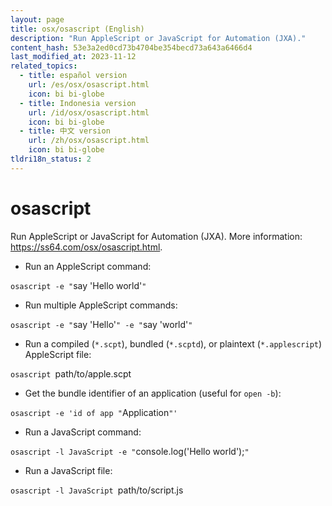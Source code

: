 ```yaml
---
layout: page
title: osx/osascript (English)
description: "Run AppleScript or JavaScript for Automation (JXA)."
content_hash: 53e3a2ed0cd73b4704be354becd73a643a6466d4
last_modified_at: 2023-11-12
related_topics:
  - title: español version
    url: /es/osx/osascript.html
    icon: bi bi-globe
  - title: Indonesia version
    url: /id/osx/osascript.html
    icon: bi bi-globe
  - title: 中文 version
    url: /zh/osx/osascript.html
    icon: bi bi-globe
tldri18n_status: 2
---
```

# osascript

Run AppleScript or JavaScript for Automation (JXA).
More information: <https://ss64.com/osx/osascript.html>.

- Run an AppleScript command:

`osascript -e "`<span class="tldr-var badge badge-pill bg-dark-lm bg-white-dm text-white-lm text-dark-dm font-weight-bold">say 'Hello world'</span>`"`

- Run multiple AppleScript commands:

`osascript -e "`<span class="tldr-var badge badge-pill bg-dark-lm bg-white-dm text-white-lm text-dark-dm font-weight-bold">say 'Hello'</span>`" -e "`<span class="tldr-var badge badge-pill bg-dark-lm bg-white-dm text-white-lm text-dark-dm font-weight-bold">say 'world'</span>`"`

- Run a compiled (`*.scpt`), bundled (`*.scptd`), or plaintext (`*.applescript`) AppleScript file:

`osascript `<span class="tldr-var badge badge-pill bg-dark-lm bg-white-dm text-white-lm text-dark-dm font-weight-bold">path/to/apple.scpt</span>

- Get the bundle identifier of an application (useful for `open -b`):

`osascript -e 'id of app "`<span class="tldr-var badge badge-pill bg-dark-lm bg-white-dm text-white-lm text-dark-dm font-weight-bold">Application</span>`"'`

- Run a JavaScript command:

`osascript -l JavaScript -e "`<span class="tldr-var badge badge-pill bg-dark-lm bg-white-dm text-white-lm text-dark-dm font-weight-bold">console.log('Hello world');</span>`"`

- Run a JavaScript file:

`osascript -l JavaScript `<span class="tldr-var badge badge-pill bg-dark-lm bg-white-dm text-white-lm text-dark-dm font-weight-bold">path/to/script.js</span>
